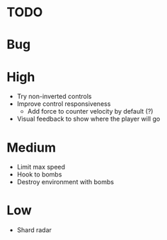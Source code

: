 # TODO

# Bug

# High

- Try non-inverted controls
- Improve control responsiveness
    - Add force to counter velocity by default (?)
- Visual feedback to show where the player will go

# Medium

- Limit max speed
- Hook to bombs
- Destroy environment with bombs

# Low

- Shard radar